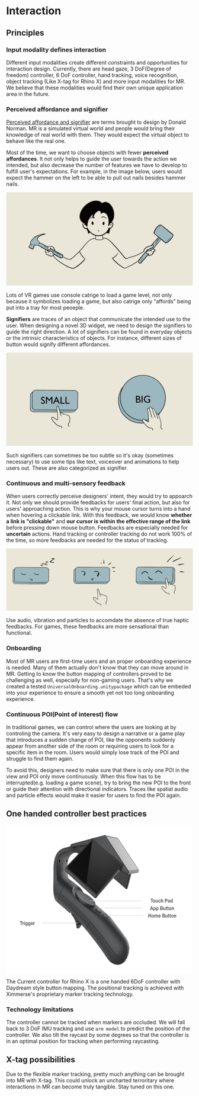 # Interaction

## Principles

### Input modality defines interaction
Different input modalities create different constraints and opportunities for interaction design. Currently, there are head gaze, 3 DoF(Degree of freedom) controller, 6 DoF controller, hand tracking, voice recognition, object tracking (Like X-tag for Rhino X) and more input modalities for MR. We believe that these modalities would find their own unique application area in the future.

### Perceived affordance and signifier
[Perceived affordance and signifier](https://ux.stackexchange.com/a/94270) are terms brought to design by Donald Norman. MR is a simulated virtual world and people would bring their knowledge of real world with them. They would expect the virtual object to behave like the real one.

Most of the time, we want to choose objects with fewer **perceived affordances**. It not only helps to guide the user towards the action we intended, but also decrease the number of features we have to develop to fulfill user's expectations. For example, in the image below, users would expect the hammer on the left to be able to pull out nails besides hammer nails.

![Two affordances in one](images/interaction_affordances.jpg)


Lots of VR games use console catrige to load a game level, not only because it symbolizes loading a game, but also catrige only "affords" being put into a tray for most peoeple.

**Signifiers** are traces of an object that communicate the intended use to the user. When designing a novel 3D widget, we need to design the signifiers to guide the right direction. A lot of signifiers can be found in everyday objects or the intrinsic characteristics of objects. For instance, different sizes of button would signify different affordances. 

![Size can be signifier](images/interaction_button.jpg)


Such signifiers can sometimes be too subtle so it's okay (sometimes necessary) to use some tips like text, voiceover and animations to help users out. These are also categorized as signifier.
### Continuous and multi-sensory feedback
When users correctly perceive designers' intent, they would try to appoarch it. Not only we should provide feedbacks for users' final action, but also for users' approaching action. This is why your mouse cursor turns into a hand when hovering a clickable link. With this feedback, we would know **whether a link is "clickable"** and **our cursor is within the effective range of the link** before pressing down mouse button.
Feedbacks are especially needed for **uncertain** actions. Hand tracking or controller tracking do not work 100% of the time, so more feedbacks are needed for the status of tracking.

![Feedback removes uncertainty](images/interaction_feedback.jpg)

Use audio, vibration and particles to accomdate the absence of true haptic feedbacks. For games, these feedbacks are more sensational than functional.

### Onboarding
Most of MR users are first-time users and an proper onboarding experience is needed. Many of them actually don't know that they can move around in MR. Getting to know the button mapping of controllers proved to be challenging as well, especially for non-gaming users.
That's why we created a tested `UniversalOnboarding.unitypackage` which can be embeded into your experience to ensure a smooth yet not too long onboarding experience.

### Continuous POI(Point of interest) flow
In traditional games, we can control where the users are looking at by controling the camera. It's very easy to design a narrative or a game play that introduces a sudden change of POI, like the opponents suddenly appear from another side of the room or requiring users to look for a specific item in the room. Users would simply lose track of the POI and struggle to find them again.

To avoid this, designers need to make sure that there is only one POI in the view and POI only move continuously. When this flow has to be interrupted(e.g. loading a game scene), try to bring the new POI to the front  or guide their attention with directional indicators. Traces like spatial audio and particle effects would make it easier for users to find the POI again.

## One handed controller best practices
<img src="images/Interaction_controller.png" height="400" style="margin: 0 auto; display: block;">


The Current controller for Rhino X is a one handed 6DoF controller with Daydream style button mapping. The positional tracking is achieved with Ximmerse's proprietary marker tracking technology.

### Technology limitations
The controller cannot be tracked when markers are occluded. We will fall back to 3 DoF IMU tracking and use `arm model` to predict the position of the controller.
We also tilt the raycast by some degrees so that the controller is in an optimal position for tracking when performing raycasting.
<!-- ### Grab
Grabbing is a fundamental interaction in MR. Feedbacks for hovering, grabbing can be easily added with our `InteractionToolkit.unitypackage`.
For far field interaction, we came up with several novel interaction techniques which you can try out.
#### Far field grabbing techniques : Zoom Grab and Portal Grab
[zoom grab]
[distance hover grab] -->
<!-- ### Onboarding -->

## X-tag possibilities
Due to the flexible marker tracking, pretty much anything can be brought into MR with X-tag.
This could unlock an uncharted terroritary where interactions in MR can become truly tangible. Stay tuned on this one.
<!--
### Technology limitations
### Case study: MR Kitchen Kit
-->
